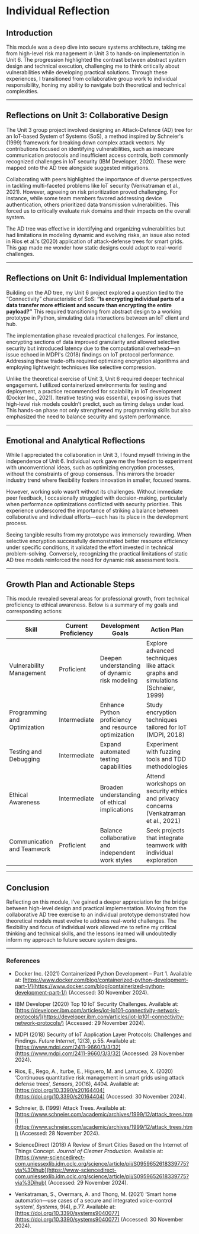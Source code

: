# Individual Reflection

## Introduction

This module was a deep dive into secure systems architecture, taking me from high-level risk management in Unit 3 to hands-on implementation in Unit 6. The progression highlighted the contrast between abstract system design and technical execution, challenging me to think critically about vulnerabilities while developing practical solutions. Through these experiences, I transitioned from collaborative group work to individual responsibility, honing my ability to navigate both theoretical and technical complexities.

---

## Reflections on Unit 3: Collaborative Design

The Unit 3 group project involved designing an Attack-Defence (AD) tree for an IoT-based System of Systems (SoS), a method inspired by Schneier's (1999) framework for breaking down complex attack vectors. My contributions focused on identifying vulnerabilities, such as insecure communication protocols and insufficient access controls, both commonly recognized challenges in IoT security (IBM Developer, 2020). These were mapped onto the AD tree alongside suggested mitigations.

Collaborating with peers highlighted the importance of diverse perspectives in tackling multi-faceted problems like IoT security (Venkatraman et al., 2021). However, agreeing on risk prioritization proved challenging. For instance, while some team members favored addressing device authentication, others prioritized data transmission vulnerabilities. This forced us to critically evaluate risk domains and their impacts on the overall system.

The AD tree was effective in identifying and organizing vulnerabilities but had limitations in modeling dynamic and evolving risks, an issue also noted in Rios et al.'s (2020) application of attack-defense trees for smart grids. This gap made me wonder how static designs could adapt to real-world challenges.

---

## Reflections on Unit 6: Individual Implementation

Building on the AD tree, my Unit 6 project explored a question tied to the “Connectivity” characteristic of SoS: **“Is encrypting individual parts of a data transfer more efficient and secure than encrypting the entire payload?”** This required transitioning from abstract design to a working prototype in Python, simulating data interactions between an IoT client and hub.

The implementation phase revealed practical challenges. For instance, encrypting sections of data improved granularity and allowed selective security but introduced latency due to the computational overhead—an issue echoed in MDPI's (2018) findings on IoT protocol performance. Addressing these trade-offs required optimizing encryption algorithms and employing lightweight techniques like selective compression.

Unlike the theoretical exercise of Unit 3, Unit 6 required deeper technical engagement. I utilized containerized environments for testing and deployment, a practice recommended for scalability in IoT development (Docker Inc., 2021). Iterative testing was essential, exposing issues that high-level risk models couldn’t predict, such as timing delays under load. This hands-on phase not only strengthened my programming skills but also emphasized the need to balance security and system performance.

---

## Emotional and Analytical Reflections

While I appreciated the collaboration in Unit 3, I found myself thriving in the independence of Unit 6. Individual work gave me the freedom to experiment with unconventional ideas, such as optimizing encryption processes, without the constraints of group consensus. This mirrors the broader industry trend where flexibility fosters innovation in smaller, focused teams.

However, working solo wasn’t without its challenges. Without immediate peer feedback, I occasionally struggled with decision-making, particularly when performance optimizations conflicted with security priorities. This experience underscored the importance of striking a balance between collaborative and individual efforts—each has its place in the development process.

Seeing tangible results from my prototype was immensely rewarding. When selective encryption successfully demonstrated better resource efficiency under specific conditions, it validated the effort invested in technical problem-solving. Conversely, recognizing the practical limitations of static AD tree models reinforced the need for dynamic risk assessment tools.

---

## Growth Plan and Actionable Steps

This module revealed several areas for professional growth, from technical proficiency to ethical awareness. Below is a summary of my goals and corresponding actions:

| **Skill**                     | **Current Proficiency** | **Development Goals**                           | **Action Plan**                                           | **Timeline**     |
|-------------------------------|-------------------------|------------------------------------------------|----------------------------------------------------------|------------------|
| Vulnerability Management      | Proficient             | Deepen understanding of dynamic risk modeling   | Explore advanced techniques like attack graphs and simulations (Schneier, 1999) | 6 months        |
| Programming and Optimization  | Intermediate           | Enhance Python proficiency and resource optimization | Study encryption techniques tailored for IoT (MDPI, 2018) | 4 months        |
| Testing and Debugging         | Intermediate           | Expand automated testing capabilities            | Experiment with fuzzing tools and TDD methodologies       | 3 months        |
| Ethical Awareness             | Intermediate           | Broaden understanding of ethical implications    | Attend workshops on security ethics and privacy concerns (Venkatraman et al., 2021) | 9 months        |
| Communication and Teamwork    | Proficient             | Balance collaborative and independent work styles | Seek projects that integrate teamwork with individual exploration | Ongoing         |

---

## Conclusion

Reflecting on this module, I’ve gained a deeper appreciation for the bridge between high-level design and practical implementation. Moving from the collaborative AD tree exercise to an individual prototype demonstrated how theoretical models must evolve to address real-world challenges. The flexibility and focus of individual work allowed me to refine my critical thinking and technical skills, and the lessons learned will undoubtedly inform my approach to future secure system designs.

---

### References

- Docker Inc. (2021) Containerized Python Development – Part 1. Available at: [https://www.docker.com/blog/containerized-python-development-part-1/](https://www.docker.com/blog/containerized-python-development-part-1/) (Accessed: 30 November 2024).

- IBM Developer (2020) Top 10 IoT Security Challenges. Available at: [https://developer.ibm.com/articles/iot-lp101-connectivity-network-protocols/](https://developer.ibm.com/articles/iot-lp101-connectivity-network-protocols/) (Accessed: 29 November 2024).

- MDPI (2018) Security of IoT Application Layer Protocols: Challenges and Findings. *Future Internet*, 12(3), p.55. Available at: [https://www.mdpi.com/2411-9660/3/3/32](https://www.mdpi.com/2411-9660/3/3/32) (Accessed: 28 November 2024).

- Rios, E., Rego, A., Iturbe, E., Higuero, M. and Larrucea, X. (2020) ‘Continuous quantitative risk management in smart grids using attack defense trees’, *Sensors*, 20(16), 4404. Available at: [https://doi.org/10.3390/s20164404](https://doi.org/10.3390/s20164404) (Accessed: 30 November 2024).

- Schneier, B. (1999) Attack Trees. Available at: [https://www.schneier.com/academic/archives/1999/12/attack_trees.html](https://www.schneier.com/academic/archives/1999/12/attack_trees.html) (Accessed: 28 November 2024).

- ScienceDirect (2018) A Review of Smart Cities Based on the Internet of Things Concept. *Journal of Cleaner Production*. Available at: [https://www-sciencedirect-com.uniessexlib.idm.oclc.org/science/article/pii/S0959652618339775?via%3Dihub](https://www-sciencedirect-com.uniessexlib.idm.oclc.org/science/article/pii/S0959652618339775?via%3Dihub) (Accessed: 29 November 2024).

- Venkatraman, S., Overmars, A. and Thong, M. (2021) ‘Smart home automation—use cases of a secure and integrated voice-control system’, *Systems*, 9(4), p.77. Available at: [https://doi.org/10.3390/systems9040077](https://doi.org/10.3390/systems9040077) (Accessed: 30 November 2024).
